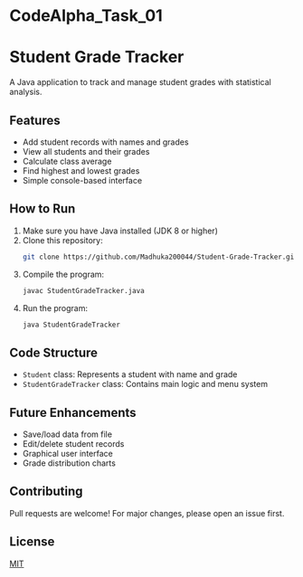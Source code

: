 
# CodeAlpha_Task_01

# Student Grade Tracker

A Java application to track and manage student grades with statistical analysis.

## Features
- Add student records with names and grades
- View all students and their grades
- Calculate class average
- Find highest and lowest grades
- Simple console-based interface

## How to Run
1. Make sure you have Java installed (JDK 8 or higher)
2. Clone this repository:
   ```bash
   git clone https://github.com/Madhuka200044/Student-Grade-Tracker.git
   ```
3. Compile the program:
   ```bash
   javac StudentGradeTracker.java
   ```
4. Run the program:
   ```bash
   java StudentGradeTracker
   ```

## Code Structure
- `Student` class: Represents a student with name and grade
- `StudentGradeTracker` class: Contains main logic and menu system

## Future Enhancements
- Save/load data from file
- Edit/delete student records
- Graphical user interface
- Grade distribution charts

## Contributing
Pull requests are welcome! For major changes, please open an issue first.

## License
[MIT](https://choosealicense.com/licenses/mit/)
